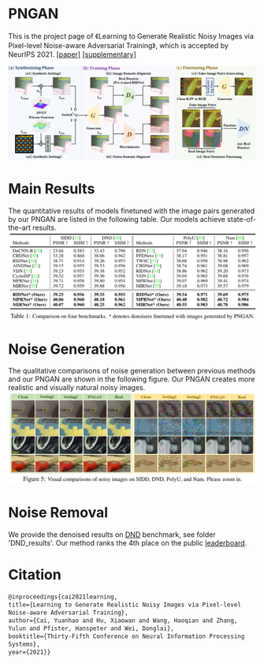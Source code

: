 # PNGAN
This is the project page of 《Learning to Generate Realistic Noisy Images via Pixel-level Noise-aware Adversarial Training》, which is accepted by NeurIPS 2021.
[[paper]](https://proceedings.neurips.cc/paper/2021/file/1a5b1e4daae265b790965a275b53ae50-Paper.pdf)
[[supplementary]](https://proceedings.neurips.cc/paper/2021/file/1a5b1e4daae265b790965a275b53ae50-Supplemental.pdf)

 ![Illustration of PNGAN](/figure/PNGAN.png)

# Main Results
The quantitative results of models finetuned with the image pairs generated by our PNGAN are listed in the following table. Our models achieve state-of-the-art results.
 ![Main Results of PNGAN](/figure/main.png)

 # Noise Generation
 The qualitative comparisons of noise generation between previous methods and our PNGAN are shown in the following figure. Our PNGAN creates more realistic and visually natural noisy images.
  ![noise compare of PNGAN](/figure/noisy.png)

# Noise Removal
We provide the denoised results on [DND](https://noise.visinf.tu-darmstadt.de/) benchmark, see folder 'DND_results'. Our method ranks the 4th place on the public [leaderboard](https://noise.visinf.tu-darmstadt.de/benchmark/#results_srgb).

# Citation
```
@inproceedings{cai2021learning, 
title={Learning to Generate Realistic Noisy Images via Pixel-level Noise-aware Adversarial Training}, 
author={Cai, Yuanhao and Hu, Xiaowan and Wang, Haoqian and Zhang, Yulun and Pfister, Hanspeter and Wei, Donglai}, 
booktitle={Thirty-Fifth Conference on Neural Information Processing Systems}, 
year={2021}}
```
